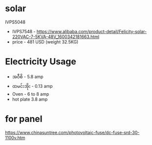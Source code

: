# solar
IVPS5048
- IVPS7548 - https://www.alibaba.com/product-detail/Felicity-solar-220VAC-7-5KVA-48V_1600342181663.html
- price - 481 USD (weight 32.5KG)

# Electricity Usage

- အဝီစိ - 5.8 amp
- ထမင်းအိုး - 0.13 amp
- Oven - 6 to 8 amp
- hot plate 3.8 amp

# for panel

https://www.chinasuntree.com/photovoltaic-fuse/dc-fuse-srd-30-1100v.htm
